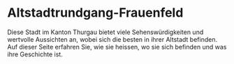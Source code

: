 # Altstadtrundgang-Frauenfeld

Diese Stadt im Kanton Thurgau bietet viele Sehenswürdigkeiten und wertvolle Aussichten an, wobei sich die besten in ihrer Altstadt befinden.
Auf dieser Seite erfahren Sie, wie sie heissen, wo sie sich befinden und was ihre Geschichte ist.
